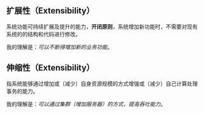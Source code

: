 ## 扩展性（Extensibility）

系统功能可持续扩展及提升的能力，**开闭原则**，系统增加新功能时，不需要对现有系统的的结构和代码进行修改。

我的理解是：_可以不断得增加新的业务功能_。

## 伸缩性（Extensibility）

指系统能够通过增加或（减少）自身资源规模的方式增强或（减少）自己计算处理事务的能力。

我的理解是：_可以通过集群（增加服务器）的方式，提高吞吐能力_。



